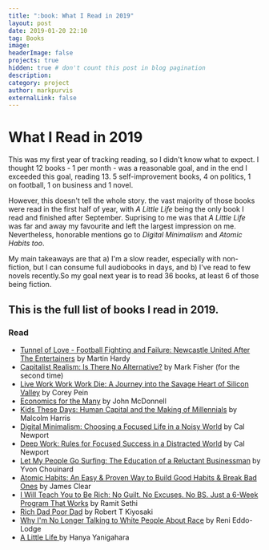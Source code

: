 ```yaml
---
title: ":book: What I Read in 2019"
layout: post
date: 2019-01-20 22:10
tag: Books
image:
headerImage: false
projects: true
hidden: true # don't count this post in blog pagination
description:
category: project
author: markpurvis
externalLink: false
---
```


<h1>What I Read in 2019</h1>

<p>This was my first year of tracking reading, so I didn't know what to expect. I thought 12 books - 1 per month - was a reasonable goal, and in the end I exceeded this goal, reading 13. 5 self-improvement books, 4 on politics, 1 on football, 1 on business and 1 novel.</p>

<p> However, this doesn't tell the whole story. the vast majority of those books were read in the first half of year, with <i> A Little Life </i> being the only book I read and finished after September. Suprising to me was that <i>A Little Life</i> was far and away my favourite and left the largest impression on me. Nevertheless, honorable mentions go to <i>Digital Minimalism</i> and <i>Atomic Habits too</i>.</p>

<p>My main takeaways are that a) I'm a slow reader, especially with non-fiction, but I can consume full audiobooks in days, and b) I've read to few novels recently.So my goal next year is to read 36 books, at least 6 of those being fiction.</p>


<h2>This is the full list of books I read in 2019.</h2>

<h3>Read</h3>
<ul class="read">
	<li><a href="https://www.goodreads.com/book/show/33547365-tunnel-of-love">Tunnel of Love - Football Fighting and Failure: Newcastle United After The Entertainers</a> by Martin Hardy</li>
	<li><a href="https://www.goodreads.com/book/show/6763725-capitalist-realism">Capitalist Realism: Is There No Alternative?</a> by Mark Fisher (for the second time) </li>
	<li><a href="https://www.goodreads.com/book/show/35684687-live-work-work-work-die">Live Work Work Work Die: A Journey into the Savage Heart of Silicon Valley</a> by Corey Pein</li>
	<li><a href="https://www.goodreads.com/book/show/41967145-economics-for-the-many">Economics for the Many</a> by John McDonnell</li>
	<li><a href="https://www.goodreads.com/book/show/34523218-kids-these-days">Kids These Days: Human Capital and the Making of Millennials</a> by Malcolm Harris</li>
	<li><a href="https://www.goodreads.com/book/show/40672036-digital-minimalism">Digital Minimalism: Choosing a Focused Life in a Noisy World</a> by Cal Newport</li>
	<li><a href="https://www.goodreads.com/book/show/25744928-deep-work">Deep Work: Rules for Focused Success in a Distracted World</a> by Cal Newport</li>
	<li><a href="https://www.goodreads.com/book/show/22155.Let_My_People_Go_Surfing">Let My People Go Surfing: The Education of a Reluctant Businessman</a> by Yvon Chouinard</li>
	<li><a href="https://www.goodreads.com/book/show/40121378-atomic-habits">Atomic Habits: An Easy & Proven Way to Build Good Habits & Break Bad Ones</a> by James Clear</li>
	<li><a href="https://www.goodreads.com/book/show/40591670-i-will-teach-you-to-be-rich">I Will Teach You to Be Rich: No Guilt. No Excuses. No BS. Just a 6-Week Program That Works</a> by Ramit Sethi</li>
	<li><a href="https://www.goodreads.com/book/show/46443010-rich-dad-poor-dad">Rich Dad Poor Dad</a> by Robert T Kiyosaki</li>
	<li><a href="https://www.goodreads.com/book/show/33606119-why-i-m-no-longer-talking-to-white-people-about-race">Why I'm No Longer Talking to White People About Race</a> by Reni Eddo-Lodge</li>
	<li><a href="https://www.goodreads.com/book/show/22822858-a-little-life"> A Little Life </a> by Hanya Yanigahara</li>
</ul>
